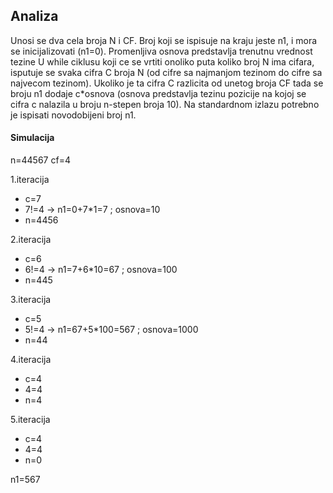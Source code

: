 ## Analiza
Unosi se dva cela broja N i CF. Broj koji se ispisuje na kraju jeste n1, i mora se inicijalizovati (n1=0). Promenljiva osnova predstavlja trenutnu vrednost tezine U while ciklusu koji ce se vrtiti onoliko puta koliko broj N ima cifara, isputuje se svaka cifra C broja N (od cifre sa najmanjom tezinom do cifre sa najvecom tezinom). Ukoliko je ta cifra C razlicita od unetog broja CF tada se broju n1 dodaje  c*osnova (osnova predstavlja tezinu pozicije na kojoj se cifra c nalazila u broju n-stepen broja 10). Na standardnom izlazu potrebno je ispisati novodobijeni broj n1.

#### Simulacija

n=44567 cf=4

1.iteracija

* c=7
* 7!=4  -> n1=0+7*1=7 ; osnova=10
* n=4456

2.iteracija

* c=6
* 6!=4  -> n1=7+6*10=67 ; osnova=100
* n=445

3.iteracija

* c=5
* 5!=4  -> n1=67+5*100=567 ; osnova=1000
* n=44

4.iteracija

* c=4
* 4=4
* n=4

5.iteracija

* c=4
* 4=4
* n=0


n1=567
